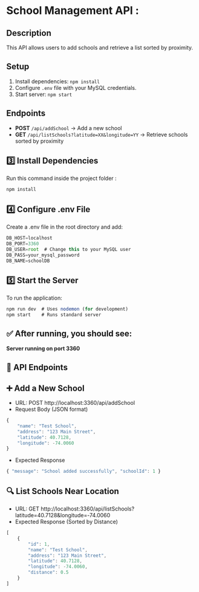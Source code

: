 # School Management API : 

## Description
This API allows users to add schools and retrieve a list sorted by proximity.

## Setup
1. Install dependencies: `npm install`
2. Configure `.env` file with your MySQL credentials.
3. Start server: `npm start`

## Endpoints
- **POST** `/api/addSchool` → Add a new school
- **GET** `/api/listSchools?latitude=XX&longitude=YY` → Retrieve schools sorted by proximity

## 3️⃣ Install Dependencies
Run this command inside the project folder :
```javascript
npm install
```

## 4️⃣ Configure .env File
Create a .env file in the root directory and add:

```javascript
DB_HOST=localhost
DB_PORT=3360
DB_USER=root  # Change this to your MySQL user
DB_PASS=your_mysql_password
DB_NAME=schoolDB
```


## 5️⃣ Start the Server
To run the application:
```javascript
npm run dev  # Uses nodemon (for development)
npm start    # Runs standard server
```


## ✅ After running, you should see:
**Server running on port 3360**


## 📌 API Endpoints
## ➕ Add a New School

- URL: POST http://localhost:3360/api/addSchool
- Request Body (JSON format)

```javascript  
{
    "name": "Test School",
    "address": "123 Main Street",
    "latitude": 40.7128,
    "longitude": -74.0060
}
```

- Expected Response
```javascript
{ "message": "School added successfully", "schoolId": 1 }
```

## 🔍 List Schools Near Location
- URL: GET http://localhost:3360/api/listSchools?latitude=40.7128&longitude=-74.0060
- Expected Response (Sorted by Distance)
```javascript
[
    {
        "id": 1,
        "name": "Test School",
        "address": "123 Main Street",
        "latitude": 40.7128,
        "longitude": -74.0060,
        "distance": 0.5
    }
]
```
